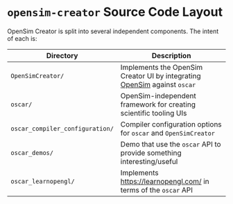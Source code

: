 # `opensim-creator` Source Code Layout

OpenSim Creator is split into several independent components. The intent of
each is:

| Directory | Description |
| - | - |
| `OpenSimCreator/` | Implements the OpenSim Creator UI by integrating [OpenSim](https://github.com/opensim-org/opensim-core) against `oscar` |
| `oscar/` | OpenSim-independent framework for creating scientific tooling UIs |
| `oscar_compiler_configuration/` | Compiler configuration options for `oscar` and `OpenSimCreator` |
| `oscar_demos/` | Demo that use the `oscar` API to provide something interesting/useful |
| `oscar_learnopengl/` | Implements https://learnopengl.com/ in terms of the `oscar` API |
